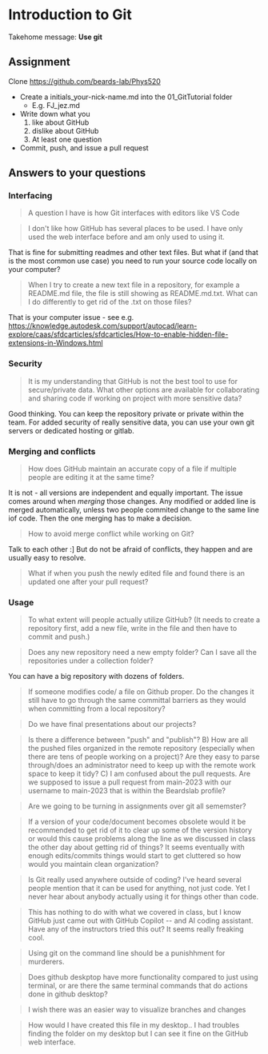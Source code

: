 # Introduction to Git
 
Takehome message: **Use git**

## Assignment
Clone https://github.com/beards-lab/Phys520

- Create a initials_your-nick-name.md into the 01_GitTutorial folder
  - E.g. FJ_jez.md
- Write down what you 
  1. like about GitHub
  2. dislike about GitHub
  2. At least one question
- Commit, push, and issue a pull request

## Answers to your questions

### Interfacing
> A question I have is how Git interfaces with editors like VS Code

> I don't like how GitHub has several places to be used. I have only used the web interface before and am only used to using it. 

That is fine for submitting readmes and other text files. But what if (and that is the most common use case) you need to run your source code locally on your computer?

> When I try to create a new text file in a repository, for example a README.md file, the file is still showing as README.md.txt. What can I do differently to get rid of the .txt on those files? 

That is your computer issue - see e.g. https://knowledge.autodesk.com/support/autocad/learn-explore/caas/sfdcarticles/sfdcarticles/How-to-enable-hidden-file-extensions-in-Windows.html

### Security
> It is my understanding that GitHub is not the best tool to use for secure/private data. What other options are available for collaborating and sharing code if working on project with more sensitive data?

Good thinking. You can keep the repository private or private within the team. For added security of really sensitive data, you can use your own git servers or dedicated hosting or gitlab.


### Merging and conflicts
> How does GitHub maintain an accurate copy of a file if multiple people are editing it at the same time?

It is not - all versions are independent and equally important. The issue comes around when *merging* those changes. Any modified or added line is merged automatically, unless two people commited change to the same line iof code. Then the one merging has to make a decision.

> How to avoid merge conflict while working on Git?

Talk to each other :] But do not be afraid of conflicts, they happen and are usually easy to resolve.

> What if when you push the newly edited file and found there is an updated one after your pull request?

### Usage
> To what extent will people actually utilize GitHub? (It needs to create a repository first, add a new file, write in the file and then have to commit and push.)

> Does any new repository need a new empty folder? Can I save all the repositories under a collection folder?

You can have a big repository with dozens of folders.


> If someone modifies code/ a file on Github proper. Do the changes it still have to go through the same committal barriers as they would when committing from a local repository?

> Do we have final presentations about our projects?

> Is there a difference between "push" and "publish"? B) How are all the pushed files organized in the remote repository (especially when there are tens of people working on a project)? Are they easy to parse through/does an administrator need to keep up with the remote work space to keep it tidy? C) I am confused about the pull requests. Are we supposed to issue a pull request from main-2023 with our username to main-2023 that is within the Beardslab profile? 

> Are we going to be turning in assignments over git all sememster? 

> If a version of your code/document becomes obsolete would it be recommended to get rid of it to clear up some of the version history or would this cause problems along the line as we discussed in class the other day about getting rid of things? It seems eventually with enough edits/commits things would start to get cluttered so how would you maintain clean organization?

> Is Git really used anywhere outside of coding? I've heard several people mention that it can be used for anything, not just code. Yet I never hear about anybody actually using it for things other than code.

> This has nothing to do with what we covered in class, but I know GitHub just came out with GitHub Copilot -- and AI coding assistant. Have any of the instructors tried this out? It seems really freaking cool.   

> Using git on the command line should be a punishhment for murderers. 

> Does github deskptop have more functionality compared to just using terminal, or are there the same terminal commands that do actions done in github desktop?

> I wish there was an easier way to visualize branches and changes

> How would I have created this file in my desktop.. I had troubles finding the folder on my desktop but I can see it fine on the GitHub web interface.
